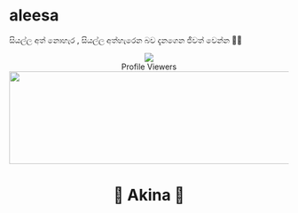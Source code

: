 # aleesa
සියල්ල අත් නොහැර , සියල්ල අත්හැරෙන බව දැනගෙන ජීවත් වෙන්න 🙂✊



<div align="center"><img src="https://profile-counter.glitch.me/Anuja2003/count.svg" /><br>Profile Viewers</div>



<div align="center">
  <img src="https://www.shutterstock.com/video/clip-1016765965-three-downloadinguploading-progress-bars-fast-medium-slow" width="699" height="167">
  <h1>🐺 Akina 🌹</h1>
</div>
<p align="center">
